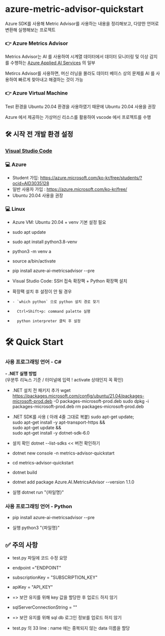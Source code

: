 # azure-metric-advisor-quickstart #
Azure SDK를 사용해 Metric Advisor를 사용하는 내용을 정리해보고, 다양한 언어로 변환해 실행해보는 프로젝트



### 👉 Azure Metrics Advisor ### 
  
Metrics Advisor는 AI 를 사용하여 시계열 데이터에서 데이터 모니터링 및 이상 감지를 수행하는 [Azure Applied AI Services](https://docs.microsoft.com/en-us/azure/applied-ai-services/what-are-applied-ai-services) 의 일부

Metircs Advisor를 사용하면, 머신 러닝을 몰라도 데이터 베이스 상의 문제를 AI 를 사용하여 빠르게 찾아내고 해결하는 것이 가능
    
  
### 👉 Azure Virtual Machine ###  
  
Test 환경을 Ubuntu 20.04 환경을 사용하였기 때문에 Ubuntu 20.04 사용을 권장  
  
Azure 에서 제공하는 가상머신 리소스를 활용하여 vscode 에서 프로젝트를 수행
  

## 🛠 시작 전 개발 환경 설정 ##

### [Visual Studio Code](https://code.visualstudio.com/?WT.mc_id=osscontributhon-event-juyoo) ###

### 💻 Azure ###

* Student 가입: https://azure.microsoft.com/ko-kr/free/students/?ocid=AID3035128
* 일반 사용자 가입 : https://azure.microsoft.com/ko-kr/free/
* Ubuntu 20.04 사용을 권장




### 💻 Linux ###

* Azure VM: Ubuntu 20.04 + venv 기본 설정 필요
*   sudo apt update
*   sudo apt install python3.8-venv
*   python3 -m venv a
*   source a/bin/activate
*   pip install azure-ai-metricsadvisor --pre


* Visual Studio Code: SSH 접속 확장팩 + Python 확장팩 설치
*   확장팩 설치 후 설정이 안 될 경우
*     - `which python` 으로 python 설치 경로 찾기
*       Ctrl+Shift+p: command palette 실행 
*       python interpreter 클릭 후 설정



# 🛠 Quick Start #
### 사용 프로그래밍 언어 - C# ###
**- .NET 실행 방법**  
(우분투 리눅스 기준 / 터미널에 입력 ! activate 상태인지 꼭 확인)

* .NET 설치 전 패키지 추가
  wget https://packages.microsoft.com/config/ubuntu/21.04/packages-microsoft-prod.deb -O packages-microsoft-prod.deb
  sudo dpkg -i packages-microsoft-prod.deb
  rm packages-microsoft-prod.deb
  
* .NET SDK를 사용 ( 아래 4줄 그대로 복붙)
  sudo apt-get update; \
  sudo apt-get install -y apt-transport-https && \
  sudo apt-get update && \
  sudo apt-get install -y dotnet-sdk-6.0
  
* 설치 확인
  dotnet --list-sdks   << 버전 확인하기
  
* dotnet new console -n metrics-advisor-quickstart

* cd  metrics-advisor-quickstart

* dotnet build

* dotnet add package Azure.AI.MetricsAdvisor --version 1.1.0

* 실행 dotnet run "{파일명}" 

### 사용 프로그래밍 언어 - Python ###
  
* pip install azure-ai-metricsadvisor --pre  
  
* 실행 python3 "{파일명}"


  
## ✅ 주의 사항 ##

*  test.py 파일에 코드 수정 요망

*  endpoint ="ENDPOINT"
*  subscriptionKey = "SUBSCRIPTION_KEY"
*  apiKey = "API_KEY"  
*  => 보안 유지를 위해 key 값을 할당한 후 업로드 하지 않기

*  sqlServerConnectionString = ""
*  => 보안 유지를 위해 sql db 로그인 정보를 업로드 하지 않기
  
*  test.py 의 33 line : name 에는 중복되지 않는 data 이름을 할당
 
